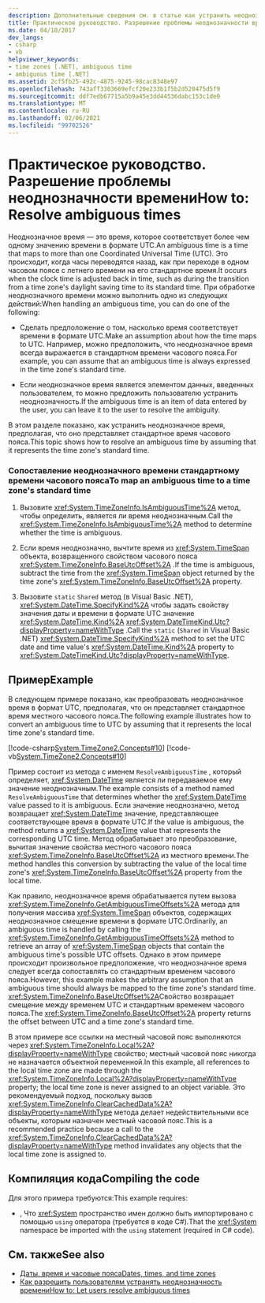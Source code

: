 ```yaml
---
description: Дополнительные сведения см. в статье как устранить неоднозначность времени.
title: Практическое руководство. Разрешение проблемы неоднозначности времени
ms.date: 04/10/2017
dev_langs:
- csharp
- vb
helpviewer_keywords:
- time zones [.NET], ambiguous time
- ambiguous time [.NET]
ms.assetid: 2cf5fb25-492c-4875-9245-98cac8348e97
ms.openlocfilehash: 743aff3303669efcf20e233b1f5b2d520475d5f9
ms.sourcegitcommit: ddf7edb67715a5b9a45e3dd44536dabc153c1de0
ms.translationtype: MT
ms.contentlocale: ru-RU
ms.lasthandoff: 02/06/2021
ms.locfileid: "99702526"
---
```

# <a name="how-to-resolve-ambiguous-times"></a><span data-ttu-id="cc4c7-103">Практическое руководство. Разрешение проблемы неоднозначности времени</span><span class="sxs-lookup"><span data-stu-id="cc4c7-103">How to: Resolve ambiguous times</span></span>

<span data-ttu-id="cc4c7-104">Неоднозначное время — это время, которое соответствует более чем одному значению времени в формате UTC.</span><span class="sxs-lookup"><span data-stu-id="cc4c7-104">An ambiguous time is a time that maps to more than one Coordinated Universal Time (UTC).</span></span> <span data-ttu-id="cc4c7-105">Это происходит, когда часы переводятся назад, как при переходе в одном часовом поясе с летнего времени на его стандартное время.</span><span class="sxs-lookup"><span data-stu-id="cc4c7-105">It occurs when the clock time is adjusted back in time, such as during the transition from a time zone's daylight saving time to its standard time.</span></span> <span data-ttu-id="cc4c7-106">При обработке неоднозначного времени можно выполнить одно из следующих действий:</span><span class="sxs-lookup"><span data-stu-id="cc4c7-106">When handling an ambiguous time, you can do one of the following:</span></span>

- <span data-ttu-id="cc4c7-107">Сделать предположение о том, насколько время соответствует времени в формате UTC.</span><span class="sxs-lookup"><span data-stu-id="cc4c7-107">Make an assumption about how the time maps to UTC.</span></span> <span data-ttu-id="cc4c7-108">Например, можно предположить, что неоднозначное время всегда выражается в стандартном времени часового пояса.</span><span class="sxs-lookup"><span data-stu-id="cc4c7-108">For example, you can assume that an ambiguous time is always expressed in the time zone's standard time.</span></span>

- <span data-ttu-id="cc4c7-109">Если неоднозначное время является элементом данных, введенных пользователем, то можно предложить пользователю устранить неоднозначность.</span><span class="sxs-lookup"><span data-stu-id="cc4c7-109">If the ambiguous time is an item of data entered by the user, you can leave it to the user to resolve the ambiguity.</span></span>

<span data-ttu-id="cc4c7-110">В этом разделе показано, как устранить неоднозначное время, предполагая, что оно представляет стандартное время часового пояса.</span><span class="sxs-lookup"><span data-stu-id="cc4c7-110">This topic shows how to resolve an ambiguous time by assuming that it represents the time zone's standard time.</span></span>

### <a name="to-map-an-ambiguous-time-to-a-time-zones-standard-time"></a><span data-ttu-id="cc4c7-111">Сопоставление неоднозначного времени стандартному времени часового пояса</span><span class="sxs-lookup"><span data-stu-id="cc4c7-111">To map an ambiguous time to a time zone's standard time</span></span>

1. <span data-ttu-id="cc4c7-112">Вызовите <xref:System.TimeZoneInfo.IsAmbiguousTime%2A> метод, чтобы определить, является ли время неоднозначным.</span><span class="sxs-lookup"><span data-stu-id="cc4c7-112">Call the <xref:System.TimeZoneInfo.IsAmbiguousTime%2A> method to determine whether the time is ambiguous.</span></span>

2. <span data-ttu-id="cc4c7-113">Если время неоднозначно, вычтите время из <xref:System.TimeSpan> объекта, возвращенного свойством часового пояса <xref:System.TimeZoneInfo.BaseUtcOffset%2A> .</span><span class="sxs-lookup"><span data-stu-id="cc4c7-113">If the time is ambiguous, subtract the time from the <xref:System.TimeSpan> object returned by the time zone's <xref:System.TimeZoneInfo.BaseUtcOffset%2A> property.</span></span>

3. <span data-ttu-id="cc4c7-114">Вызовите `static` `Shared` метод (в Visual Basic .NET), <xref:System.DateTime.SpecifyKind%2A> чтобы задать свойству значения даты и времени в формате UTC значение <xref:System.DateTime.Kind%2A> <xref:System.DateTimeKind.Utc?displayProperty=nameWithType> .</span><span class="sxs-lookup"><span data-stu-id="cc4c7-114">Call the `static` (`Shared` in Visual Basic .NET) <xref:System.DateTime.SpecifyKind%2A> method to set the UTC date and time value's <xref:System.DateTime.Kind%2A> property to <xref:System.DateTimeKind.Utc?displayProperty=nameWithType>.</span></span>

## <a name="example"></a><span data-ttu-id="cc4c7-115">Пример</span><span class="sxs-lookup"><span data-stu-id="cc4c7-115">Example</span></span>

<span data-ttu-id="cc4c7-116">В следующем примере показано, как преобразовать неоднозначное время в формат UTC, предполагая, что он представляет стандартное время местного часового пояса.</span><span class="sxs-lookup"><span data-stu-id="cc4c7-116">The following example illustrates how to convert an ambiguous time to UTC by assuming that it represents the local time zone's standard time.</span></span>

[!code-csharp[System.TimeZone2.Concepts#10](../../../samples/snippets/csharp/VS_Snippets_CLR_System/system.TimeZone2.Concepts/CS/TimeZone2Concepts.cs#10)]
[!code-vb[System.TimeZone2.Concepts#10](../../../samples/snippets/visualbasic/VS_Snippets_CLR_System/system.TimeZone2.Concepts/VB/TimeZone2Concepts.vb#10)]

<span data-ttu-id="cc4c7-117">Пример состоит из метода с именем `ResolveAmbiguousTime` , который определяет, <xref:System.DateTime> является ли передаваемое ему значение неоднозначным.</span><span class="sxs-lookup"><span data-stu-id="cc4c7-117">The example consists of a method named `ResolveAmbiguousTime` that determines whether the <xref:System.DateTime> value passed to it is ambiguous.</span></span> <span data-ttu-id="cc4c7-118">Если значение неоднозначно, метод возвращает <xref:System.DateTime> значение, представляющее соответствующее время в формате UTC.</span><span class="sxs-lookup"><span data-stu-id="cc4c7-118">If the value is ambiguous, the method returns a <xref:System.DateTime> value that represents the corresponding UTC time.</span></span> <span data-ttu-id="cc4c7-119">Метод обрабатывает это преобразование, вычитая значение свойства местного часового пояса <xref:System.TimeZoneInfo.BaseUtcOffset%2A> из местного времени.</span><span class="sxs-lookup"><span data-stu-id="cc4c7-119">The method handles this conversion by subtracting the value of the local time zone's <xref:System.TimeZoneInfo.BaseUtcOffset%2A> property from the local time.</span></span>

<span data-ttu-id="cc4c7-120">Как правило, неоднозначное время обрабатывается путем вызова <xref:System.TimeZoneInfo.GetAmbiguousTimeOffsets%2A> метода для получения массива <xref:System.TimeSpan> объектов, содержащих неоднозначное смещение времени в формате UTC.</span><span class="sxs-lookup"><span data-stu-id="cc4c7-120">Ordinarily, an ambiguous time is handled by calling the <xref:System.TimeZoneInfo.GetAmbiguousTimeOffsets%2A> method to retrieve an array of <xref:System.TimeSpan> objects that contain the ambiguous time's possible UTC offsets.</span></span> <span data-ttu-id="cc4c7-121">Однако в этом примере происходит произвольное предположение, что неоднозначное время следует всегда сопоставлять со стандартным временем часового пояса.</span><span class="sxs-lookup"><span data-stu-id="cc4c7-121">However, this example makes the arbitrary assumption that an ambiguous time should always be mapped to the time zone's standard time.</span></span> <span data-ttu-id="cc4c7-122"><xref:System.TimeZoneInfo.BaseUtcOffset%2A>Свойство возвращает смещение между временем UTC и стандартным временем часового пояса.</span><span class="sxs-lookup"><span data-stu-id="cc4c7-122">The <xref:System.TimeZoneInfo.BaseUtcOffset%2A> property returns the offset between UTC and a time zone's standard time.</span></span>

<span data-ttu-id="cc4c7-123">В этом примере все ссылки на местный часовой пояс выполняются через <xref:System.TimeZoneInfo.Local%2A?displayProperty=nameWithType> свойство; местный часовой пояс никогда не назначается объектной переменной.</span><span class="sxs-lookup"><span data-stu-id="cc4c7-123">In this example, all references to the local time zone are made through the <xref:System.TimeZoneInfo.Local%2A?displayProperty=nameWithType> property; the local time zone is never assigned to an object variable.</span></span> <span data-ttu-id="cc4c7-124">Это рекомендуемый подход, поскольку вызов <xref:System.TimeZoneInfo.ClearCachedData%2A?displayProperty=nameWithType> метода делает недействительными все объекты, которым назначен местный часовой пояс.</span><span class="sxs-lookup"><span data-stu-id="cc4c7-124">This is a recommended practice because a call to the <xref:System.TimeZoneInfo.ClearCachedData%2A?displayProperty=nameWithType> method invalidates any objects that the local time zone is assigned to.</span></span>

## <a name="compiling-the-code"></a><span data-ttu-id="cc4c7-125">Компиляция кода</span><span class="sxs-lookup"><span data-stu-id="cc4c7-125">Compiling the code</span></span>

<span data-ttu-id="cc4c7-126">Для этого примера требуются:</span><span class="sxs-lookup"><span data-stu-id="cc4c7-126">This example requires:</span></span>

- <span data-ttu-id="cc4c7-127">, Что <xref:System> пространство имен должно быть импортировано с помощью `using` оператора (требуется в коде C#).</span><span class="sxs-lookup"><span data-stu-id="cc4c7-127">That the <xref:System> namespace be imported with the `using` statement (required in C# code).</span></span>

## <a name="see-also"></a><span data-ttu-id="cc4c7-128">См. также</span><span class="sxs-lookup"><span data-stu-id="cc4c7-128">See also</span></span>

- [<span data-ttu-id="cc4c7-129">Даты, время и часовые пояса</span><span class="sxs-lookup"><span data-stu-id="cc4c7-129">Dates, times, and time zones</span></span>](index.md)
- [<span data-ttu-id="cc4c7-130">Как разрешить пользователям устранять неоднозначность времени</span><span class="sxs-lookup"><span data-stu-id="cc4c7-130">How to: Let users resolve ambiguous times</span></span>](let-users-resolve-ambiguous-times.md)
